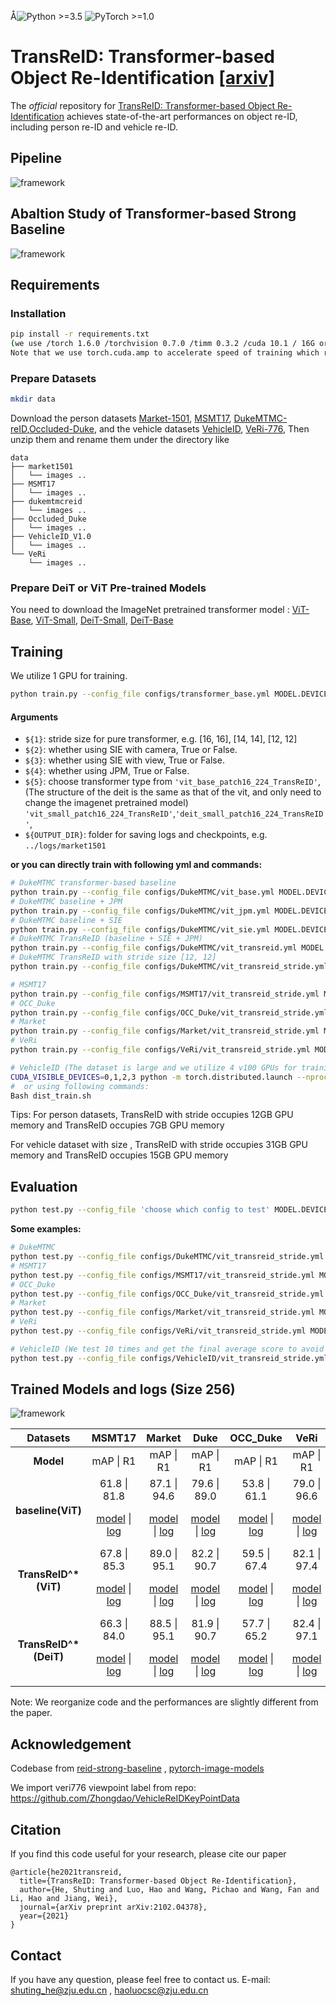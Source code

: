 Å![Python >=3.5](https://img.shields.io/badge/Python->=3.5-yellow.svg)
![PyTorch >=1.0](https://img.shields.io/badge/PyTorch->=1.6-blue.svg)

# TransReID: Transformer-based Object Re-Identification [[arxiv]](https://arxiv.org/abs/2102.04378)

The *official* repository for  [TransReID: Transformer-based Object Re-Identification](https://arxiv.org/abs/2102.04378) achieves state-of-the-art performances on object re-ID, including person re-ID and vehicle re-ID.

## Pipeline

![framework](figs/framework.png)

## Abaltion Study of Transformer-based Strong Baseline

![framework](figs/ablation.png)



## Requirements

### Installation

```bash
pip install -r requirements.txt
(we use /torch 1.6.0 /torchvision 0.7.0 /timm 0.3.2 /cuda 10.1 / 16G or 32G V100 for training and evaluation.
Note that we use torch.cuda.amp to accelerate speed of training which requires pytorch >=1.6)
```

### Prepare Datasets

```bash
mkdir data
```

Download the person datasets [Market-1501](https://drive.google.com/file/d/0B8-rUzbwVRk0c054eEozWG9COHM/view), [MSMT17](https://arxiv.org/abs/1711.08565), [DukeMTMC-reID](https://arxiv.org/abs/1609.01775),[Occluded-Duke](https://github.com/lightas/Occluded-DukeMTMC-Dataset), and the vehicle datasets [VehicleID](https://www.pkuml.org/resources/pku-vehicleid.html), [VeRi-776](https://github.com/JDAI-CV/VeRidataset), 
Then unzip them and rename them under the directory like

```
data
├── market1501
│   └── images ..
├── MSMT17
│   └── images ..
├── dukemtmcreid
│   └── images ..
├── Occluded_Duke
│   └── images ..
├── VehicleID_V1.0
│   └── images ..
└── VeRi
    └── images ..
```

### Prepare DeiT or ViT Pre-trained Models

You need to download the ImageNet pretrained transformer model : [ViT-Base](https://github.com/rwightman/pytorch-image-models/releases/download/v0.1-vitjx/jx_vit_base_p16_224-80ecf9dd.pth), [ViT-Small](https://github.com/rwightman/pytorch-image-models/releases/download/v0.1-weights/vit_small_p16_224-15ec54c9.pth), [DeiT-Small](https://dl.fbaipublicfiles.com/deit/deit_small_distilled_patch16_224-649709d9.pth), [DeiT-Base](https://dl.fbaipublicfiles.com/deit/deit_base_distilled_patch16_224-df68dfff.pth)

## Training

We utilize 1  GPU for training.

```bash
python train.py --config_file configs/transformer_base.yml MODEL.DEVICE_ID "('your device id')" MODEL.STRIDE_SIZE ${1} MODEL.SIE_CAMERA ${2} MODEL.SIE_VIEW ${3} MODEL.JPM ${4} MODEL.TRANSFORMER_TYPE ${5} OUTPUT_DIR ${OUTPUT_DIR} DATASETS.NAMES "('your dataset name')"
```

#### Arguments

- `${1}`: stride size for pure transformer, e.g. [16, 16], [14, 14], [12, 12]
- `${2}`: whether using SIE with camera, True or False.
- `${3}`: whether using SIE with view, True or False.
- `${4}`: whether using JPM, True or False.
- `${5}`: choose transformer type from `'vit_base_patch16_224_TransReID'`,(The structure of the deit is the same as that of the vit, and only need to change the imagenet pretrained model)  `'vit_small_patch16_224_TransReID'`,`'deit_small_patch16_224_TransReID'`,
- `${OUTPUT_DIR}`: folder for saving logs and checkpoints, e.g. `../logs/market1501`

**or you can directly train with following  yml and commands:**

```bash
# DukeMTMC transformer-based baseline
python train.py --config_file configs/DukeMTMC/vit_base.yml MODEL.DEVICE_ID "('0')"
# DukeMTMC baseline + JPM
python train.py --config_file configs/DukeMTMC/vit_jpm.yml MODEL.DEVICE_ID "('0')"
# DukeMTMC baseline + SIE
python train.py --config_file configs/DukeMTMC/vit_sie.yml MODEL.DEVICE_ID "('0')"
# DukeMTMC TransReID (baseline + SIE + JPM)
python train.py --config_file configs/DukeMTMC/vit_transreid.yml MODEL.DEVICE_ID "('0')"
# DukeMTMC TransReID with stride size [12, 12]
python train.py --config_file configs/DukeMTMC/vit_transreid_stride.yml MODEL.DEVICE_ID "('0')"

# MSMT17
python train.py --config_file configs/MSMT17/vit_transreid_stride.yml MODEL.DEVICE_ID "('0')"
# OCC_Duke
python train.py --config_file configs/OCC_Duke/vit_transreid_stride.yml MODEL.DEVICE_ID "('0')"
# Market
python train.py --config_file configs/Market/vit_transreid_stride.yml MODEL.DEVICE_ID "('0')"
# VeRi
python train.py --config_file configs/VeRi/vit_transreid_stride.yml MODEL.DEVICE_ID "('0')"

# VehicleID (The dataset is large and we utilize 4 v100 GPUs for training )
CUDA_VISIBLE_DEVICES=0,1,2,3 python -m torch.distributed.launch --nproc_per_node=4 --master_port 66666 train.py --config_file configs/VehicleID/vit_transreid_stride.yml MODEL.DIST_TRAIN True
#  or using following commands:
Bash dist_train.sh 
```

Tips:  For person datasets, TransReID with stride occupies 12GB GPU memory and TransReID occupies 7GB GPU memory

For vehicle dataset with size , TransReID with stride occupies 31GB GPU memory and  TransReID occupies 15GB GPU memory

## Evaluation

```bash
python test.py --config_file 'choose which config to test' MODEL.DEVICE_ID "('your device id')" TEST.WEIGHT "('your path of trained checkpoints')"
```

**Some examples:**

```bash
# DukeMTMC
python test.py --config_file configs/DukeMTMC/vit_transreid_stride.yml MODEL.DEVICE_ID "('0')"  TEST.WEIGHT '../logs/duke_vit_transreid_stride/transformer_120.pth'
# MSMT17
python test.py --config_file configs/MSMT17/vit_transreid_stride.yml MODEL.DEVICE_ID "('0')" TEST.WEIGHT '../logs/msmt17_vit_transreid_stride/transformer_120.pth'
# OCC_Duke
python test.py --config_file configs/OCC_Duke/vit_transreid_stride.yml MODEL.DEVICE_ID "('0')" TEST.WEIGHT '../logs/occ_duke_vit_transreid_stride/transformer_120.pth'
# Market
python test.py --config_file configs/Market/vit_transreid_stride.yml MODEL.DEVICE_ID "('0')"  TEST.WEIGHT '../logs/market_vit_transreid_stride/transformer_120.pth'
# VeRi
python test.py --config_file configs/VeRi/vit_transreid_stride.yml MODEL.DEVICE_ID "('0')" TEST.WEIGHT '../logs/veri_vit_transreid_stride/transformer_120.pth'

# VehicleID (We test 10 times and get the final average score to avoid randomness)
python test.py --config_file configs/VehicleID/vit_transreid_stride.yml MODEL.DEVICE_ID "('0')" TEST.WEIGHT '../logs/vehicleID_vit_transreid_stride/transformer_120.pth'
```

## Trained Models and logs (Size 256)

![framework](figs/sota.png)

<table>
<thead>
<tr><th style='text-align:center;' >Datasets</th><th style='text-align:center;' >MSMT17</th><th style='text-align:center;' >Market</th><th style='text-align:center;' >Duke</th><th style='text-align:center;' >OCC_Duke</th><th style='text-align:center;' >VeRi</th><th style='text-align:center;' >VehicleID</th></tr></thead>
<tbody><tr><td style='text-align:center;' ><strong>Model</strong></td><td style='text-align:center;' >mAP | R1</td><td style='text-align:center;' >mAP | R1</td><td style='text-align:center;' >mAP | R1</td><td style='text-align:center;' >mAP | R1</td><td style='text-align:center;' >mAP | R1</td><td style='text-align:center;' >R1 | R5</td></tr><tr><td style='text-align:center;'rowspan="2" ><strong>baseline(ViT)</strong></td>
  <td style='text-align:center;' >61.8 | 81.8</td><td style='text-align:center;' >87.1 | 94.6</td><td style='text-align:center;' >79.6 | 89.0</td><td style='text-align:center;' >53.8 | 61.1</td><td style='text-align:center;' >79.0 | 96.6</td><td style='text-align:center;' >83.5 | 96.7</td></tr><tr>  <td style='text-align:center;' ><a href='https://drive.google.com/file/d/1iF5JNPw9xi-rLY3Ri9EY-PFAkK6Vg_Pf/view?usp=sharing'>model</a> | <a href='https://drive.google.com/file/d/1oCnLpwv-V_RU7_BNXFsIgXKxAm2QAD7n/view?usp=sharing'>log</a></td><td style='text-align:center;' ><a href='https://drive.google.com/file/d/1crYsKRrW4eUq6abT4KK8_atMLFsbq56W/view?usp=sharing'>model</a> | <a href='https://drive.google.com/file/d/1YSo6FgJ42SOv3TTQvzE_4V1r3Ma608lZ/view?usp=sharing'>log</a></td><td style='text-align:center;' ><a href='https://drive.google.com/file/d/17GQqFuTleAZWLD92AtEd1c_dnTyZHl4k/view?usp=sharing'>model</a> | <a href='https://drive.google.com/file/d/1a8Ci3qN4Y47LRWqgbeF4HJON1hBmeLCn/view?usp=sharing'>log</a></td><td style='text-align:center;' ><a href='https://drive.google.com/file/d/1uHX5j7yepalN1EINdF9lzrT3iDWj-pr9/view?usp=sharing'>model</a> | <a href='https://drive.google.com/file/d/1urUfrvML_7qKvqXyz6Yl4msJS6nTNbe5/view?usp=sharing'>log</a></td><td style='text-align:center;' ><a href='https://drive.google.com/file/d/1Qu13CS5MK1ANsXoYgkX5Kji383SbQbn9/view?usp=sharing'>model</a> | <a href='https://drive.google.com/file/d/17Io4ECJixITduJ-bey7yix1Unwv9PBKd/view?usp=sharing'>log</a></td><td style='text-align:center;' ><a href='https://drive.google.com/file/d/1loUlRlM9DCiIAkq5mpL4LrJiUC3G3fMp/view?usp=sharing'>model</a> | <a href='https://drive.google.com/file/d/1VmBnah8LBLioytGcuAMoKvXqBQjHpZle/view?usp=sharing'>train</a> | <a href='https://drive.google.com/file/d/12gOI9fivkRj5utCPciKS6Z1SNM8V2SGT/view?usp=sharing'>test</a></td></tr><tr><td style='text-align:center;'rowspan="2" ><strong>TransReID^*(ViT)</strong></td>
  <td style='text-align:center;' >67.8 | 85.3</td><td style='text-align:center;' >89.0 | 95.1</td><td style='text-align:center;' >82.2 | 90.7</td><td style='text-align:center;' >59.5 | 67.4</td><td style='text-align:center;' >82.1 | 97.4</td><td style='text-align:center;' >85.2 | 97.4</td></tr><tr>
  <td style='text-align:center;' ><a href='https://drive.google.com/file/d/1x6Na97ycxS0t2Dn_0iRKWe1U5ccIqASK/view?usp=sharing'>model</a> | <a href='https://drive.google.com/file/d/14TPDaU2T0WLTsg0iEHJFnqwzSTrpzC0B/view?usp=sharing'>log</a></td><td style='text-align:center;' ><a href='https://drive.google.com/file/d/11p4RjmpCGGAS-876VEt7OoFrUeHTUlyO/view?usp=sharing'>model</a> | <a href='https://drive.google.com/file/d/1SWNtnhEVoDu3Uixf5XBCQlvXYapVrk7w/view?usp=sharing'>log</a></td><td style='text-align:center;' ><a href='https://drive.google.com/file/d/1BipxoqyThefQviJzuJIKtFJvNblIlPGN/view?usp=sharing'>model</a> | <a href='https://drive.google.com/file/d/11dE_kbNWbvmo-3qUShN7qsrTsqd89Eoc/view?usp=sharing'>log</a></td><td style='text-align:center;' ><a href='https://drive.google.com/file/d/1VJg4rTA43TCHkR9hTIBu8S2Sy1KiTnSJ/view?usp=sharing'>model</a> | <a href='https://drive.google.com/file/d/1I1xTSBl1v-QBSyxxAB7xIszW_fu9oT6g/view?usp=sharing'>log</a></td><td style='text-align:center;' ><a href='https://drive.google.com/file/d/1SquTlBhl_pahsa5752KoGDBPY-AZpoSg/view?usp=sharing'>model</a> | <a href='https://drive.google.com/file/d/1H3MpDrA61HMmo8x8teANpCxY7BoGo09r/view?usp=sharing'>log</a></td><td style='text-align:center;' ><a href='https://drive.google.com/file/d/13ArCZutLuFrAoZpBuuk1y3EW91cYubmU/view?usp=sharing'>model</a> | <a href='https://drive.google.com/file/d/1HfgyGc9SqLnxuvoLNiciTWmbjyVPv7oi/view?usp=sharing'>train</a> | <a href='https://drive.google.com/file/d/1ibJjqyLFvMv8vO9WanVi-5pYsJD4LY7K/view?usp=sharing'>test</a></td></tr><tr><td style='text-align:center;'rowspan="2" ><strong>TransReID^*(DeiT)</strong></td>
  <td style='text-align:center;' >66.3 | 84.0</td><td style='text-align:center;' >88.5 | 95.1</td><td style='text-align:center;' >81.9 | 90.7</td><td style='text-align:center;' >57.7 | 65.2</td><td style='text-align:center;' >82.4 | 97.1</td><td style='text-align:center;' >86.0 | 97.6</td></tr><tr>
  <td style='text-align:center;' ><a href='https://drive.google.com/file/d/1WSUD0gKjGIG_gzTc2izH_y-EuDzweN95/view?usp=sharing'>model</a> | <a href='https://drive.google.com/file/d/1-YWh-Z1JVN8xzjG7PNyN2TpWN4Z1eUvP/view?usp=sharing'>log</a></td><td style='text-align:center;' ><a href='https://drive.google.com/file/d/1cbUK2KozdPSoewzvF0ucFQnZ0yfZiu_H/view?usp=sharing'>model</a> | <a href='https://drive.google.com/file/d/1C9glb0kc5thfU3U9Yrr6z7h5oYgMwHfy/view?usp=sharing'>log</a></td><td style='text-align:center;' ><a href='https://drive.google.com/file/d/1ltaX9zGFO31Wwwu47K9c4WTTBZVLdzLw/view?usp=sharing'>model</a> | <a href='https://drive.google.com/file/d/13H9usPg7pG5b6Eglx0EiKDiU6n3chBnT/view?usp=sharing'>log</a></td><td style='text-align:center;' ><a href='https://drive.google.com/file/d/1YJkBiMb5oVBnO6GXYW3Y_hFkR-Pl5ikC/view?usp=sharing'>model</a> | <a href='https://drive.google.com/file/d/1xnPlCw3w5obBpEAaI8Sb7Z5Bh9dPcZtL/view?usp=sharing'>log</a></td><td style='text-align:center;' ><a href='https://drive.google.com/file/d/1n26yrqTwu8bvaS-L_8mmiPlIrw_2_Ryo/view?usp=sharing'>model</a> | <a href='https://drive.google.com/file/d/11hTccnvJCi8Be_1fArX3mWqgdwOarxAf/view?usp=sharing'>log</a></td><td style='text-align:center;' ><a href='https://drive.google.com/file/d/1YC8dvKiCg5qCKpRc4kHemaUdFdBePkAk/view?usp=sharing'>model</a> | <a href='https://drive.google.com/file/d/1AGmqLgldIcD1Zb8FypSYkPLtchV6Q2Ah/view?usp=sharing'>train</a> | <a href='https://drive.google.com/file/d/1cELmjTLj5Lo9QwJuDGbqftwjeYAQD17k/view?usp=sharing'>test</a></td></tr></tbody>
</table>
Note: We reorganize code and the performances are slightly different from the paper.

## Acknowledgement

Codebase from [reid-strong-baseline](https://github.com/michuanhaohao/reid-strong-baseline) , [pytorch-image-models](https://github.com/rwightman/pytorch-image-models)

We import veri776 viewpoint label from repo: https://github.com/Zhongdao/VehicleReIDKeyPointData

## Citation

If you find this code useful for your research, please cite our paper

```
@article{he2021transreid,
  title={TransReID: Transformer-based Object Re-Identification},
  author={He, Shuting and Luo, Hao and Wang, Pichao and Wang, Fan and Li, Hao and Jiang, Wei},
  journal={arXiv preprint arXiv:2102.04378},
  year={2021}
}
```

## Contact

If you have any question, please feel free to contact us. E-mail: [shuting_he@zju.edu.cn](mailto:shuting_he@zju.edu.cn) , [haoluocsc@zju.edu.cn](mailto:haoluocsc@zju.edu.cn)

